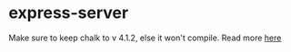 # express-server

Make sure to keep chalk to v 4.1.2, else it won't compile. Read more [here](
	https://bobbyhadz.com/blog/javascript-error-err-require-esm-require-of-es-module-not-supported#chalk-error-err_require_esm-require-of-es-module-not-supported
) 